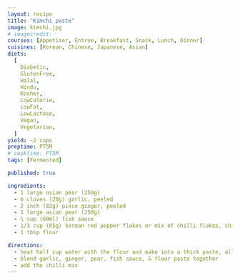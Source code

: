 ```yaml
---
layout: recipe
title: "Kimchi paste"
image: kimchi.jpg
# imagecredit:
courses: [Appetiser, Entree, Breakfast, Snack, Lunch, Dinner]
cuisines: [Korean, Chinese, Japanese, Asian]
diets:
  [
    Diabetic,
    GlutenFree,
    Halal,
    Hindu,
    Kosher,
    LowCalorie,
    LowFat,
    LowLactose,
    Vegan,
    Vegetarian,
  ]
yield: ~2 cups
preptime: PT5M
# cooktime: PT5M
tags: [Fermented]

published: true

ingredients:
  - 1 large asian pear (250g)
  - 6 cloves (20g) garlic, peeled
  - 2 inch (82g) piece ginger, peeled
  - 1 large asian pear (250g)
  - ¼ cup (60ml) fish sauce
  - 1/3 cup (65g) korean red pepper flakes or mix of chilli flakes, chipotle flakes, & smoked paprika
  - 1 tbsp flour

directions:
  - heat half cup water with the flour and make into a thick paste, allow to cool
  - blend garlic, ginger, pear, fish sauce, & flour paste together
  - add the chilli mix
---
```

